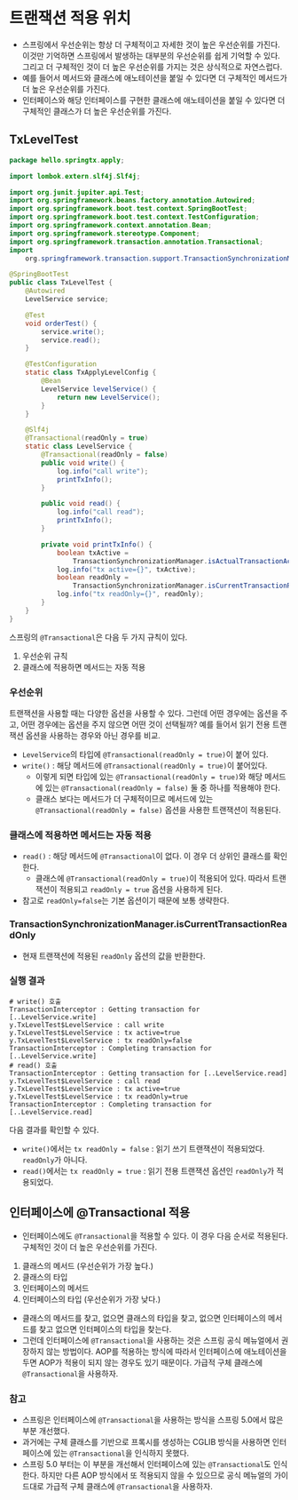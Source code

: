 # 트랜잭션 적용 위치
- 스프링에서 우선순위는 항상 더 구체적이고 자세한 것이 높은 우선순위를 가진다. 이것만 기억하면 스프링에서
발생하는 대부분의 우선순위를 쉽게 기억할 수 있다. 그리고 더 구체적인 것이 더 높은 우선순위를 가지는 것은
상식적으로 자연스럽다.
- 예를 들어서 메서드와 클래스에 애노테이션을 붙일 수 있다면 더 구체적인 메서드가 더 높은 우선순위를 가진다.
- 인터페이스와 해당 인터페이스를 구현한 클래스에 애노테이션을 붙일 수 있다면 더 구체적인 클래스가 더 높은
우선순위를 가진다.

## TxLevelTest
```java
package hello.springtx.apply;

import lombok.extern.slf4j.Slf4j;

import org.junit.jupiter.api.Test;
import org.springframework.beans.factory.annotation.Autowired;
import org.springframework.boot.test.context.SpringBootTest;
import org.springframework.boot.test.context.TestConfiguration;
import org.springframework.context.annotation.Bean;
import org.springframework.stereotype.Component;
import org.springframework.transaction.annotation.Transactional;
import
	org.springframework.transaction.support.TransactionSynchronizationManager;

@SpringBootTest
public class TxLevelTest {
	@Autowired
	LevelService service;

	@Test
	void orderTest() {
		service.write();
		service.read();
	}

	@TestConfiguration
	static class TxApplyLevelConfig {
		@Bean
		LevelService levelService() {
			return new LevelService();
		}
	}

	@Slf4j
	@Transactional(readOnly = true)
	static class LevelService {
		@Transactional(readOnly = false)
		public void write() {
			log.info("call write");
			printTxInfo();
		}

		public void read() {
			log.info("call read");
			printTxInfo();
		}

		private void printTxInfo() {
			boolean txActive =
				TransactionSynchronizationManager.isActualTransactionActive();
			log.info("tx active={}", txActive);
			boolean readOnly =
				TransactionSynchronizationManager.isCurrentTransactionReadOnly();
			log.info("tx readOnly={}", readOnly);
		}
	}
}
```
스프링의 `@Transactional`은 다음 두 가지 규칙이 있다.
1. 우선순위 규칙
2. 클래스에 적용하면 메서드는 자동 적용

### 우선순위
트랜잭션을 사용할 때는 다양한 옵션을 사용할 수 있다. 그런데 어떤 경우에는 옵션을 주고, 어떤 경우에는 옵션을 주지 않으면
어떤 것이 선택될까? 예를 들어서 읽기 전용 트랜잭션 옵션을 사용하는 경우와 아닌 경우를 비교.
- `LevelService`의 타입에 `@Transactional(readOnly = true)`이 붙어 있다.
- `write()` : 해당 메서드에 `@Transactional(readOnly = true)`이 붙어있다.
  - 이렇게 되면 타입에 있는 `@Transactional(readOnly = true)`와 해당 메서드에 있는 
    `@Transactional(readOnly = false)` 둘 중 하나를 적용해야 한다.
  - 클래스 보다는 메서드가 더 구체적이므로 메서드에 있는 `@Transactional(readOnly = false)` 옵션을 사용한
    트랜잭션이 적용된다.

### 클래스에 적용하면 메서드는 자동 적용
- `read()` : 해당 메서드에 `@Transactional`이 없다. 이 경우 더 상위인 클래스를 확인한다.
  - 클래스에 `@Transactional(readOnly = true)`이 적용되어 있다. 따라서 트랜잭션이 적용되고 
    `readOnly = true` 옵션을 사용하게 된다.
- 참고로 `readOnly=false`는 기본 옵션이기 때문에 보통 생략한다.

### TransactionSynchronizationManager.isCurrentTransactionReadOnly
- 현재 트랜잭션에 적용된 `readOnly` 옵션의 값을 반환한다.

### 실행 결과
```text
# write() 호출
TransactionInterceptor : Getting transaction for [..LevelService.write]
y.TxLevelTest$LevelService : call write
y.TxLevelTest$LevelService : tx active=true
y.TxLevelTest$LevelService : tx readOnly=false
TransactionInterceptor : Completing transaction for [..LevelService.write]
# read() 호출
TransactionInterceptor : Getting transaction for [..LevelService.read]
y.TxLevelTest$LevelService : call read
y.TxLevelTest$LevelService : tx active=true
y.TxLevelTest$LevelService : tx readOnly=true
TransactionInterceptor : Completing transaction for [..LevelService.read]
```
다음 결과를 확인할 수 있다.
- `write()`에서는 `tx readOnly = false` : 읽기 쓰기 트랜잭션이 적용되었다. `readOnly`가 아니다.
- `read()`에서는 `tx readOnly = true` : 읽기 전용 트랜잭션 옵션인 `readOnly`가 적용되었다.

## 인터페이스에 @Transactional 적용
- 인터페이스에도 `@Transactional`을 적용할 수 있다. 이 경우 다음 순서로 적용된다. 구체적인 것이 더 
높은 우선순위를 가진다.
1. 클래스의 메서드 (우선순위가 가장 높다.)
2. 클래스의 타입
3. 인터페이스의 메서드
4. 인터페이스의 타입 (우선순위가 가장 낮다.)

- 클래스의 메서드를 찾고, 없으면 클래스의 타입을 찾고, 없으면 인터페이스의 메서드를 찾고 없으면 인터페이스의
타입을 찾는다.
- 그런데 인터페이스에 `@Transactional`을 사용하는 것은 스프링 공식 메뉴얼에서 권장하지 않는 방법이다.
AOP를 적용하는 방식에 따라서 인터페이스에 애노테이션을 두면 AOP가 적용이 되지 않는 경우도 있기 때문이다.
가급적 구체 클래스에 `@Transactional`을 사용하자.

### 참고
- 스프링은 인터페이스에 `@Transactional`을 사용하는 방식을 스프링 5.0에서 많은 부분 개선했다.
- 과거에는 구체 클래스를 기반으로 프록시를 생성하는 CGLIB 방식을 사용하면 인터페이스에 있는 `@Transactional`을
인식하지 못했다.
- 스프링 5.0 부터는 이 부분을 개선해서 인터페이스에 있는 `@Transactional`도 인식한다. 하지만 다른 AOP 방식에서
또 적용되지 않을 수 있으므로 공식 메뉴얼의 가이드대로 가급적 구체 클래스에 `@Transactional`을 사용하자.
